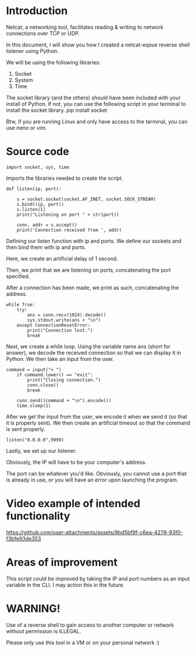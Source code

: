 # Introduction

Netcat, a networking tool, facilitates reading & writing to network connections over TCP or UDP.

In this document, I will show you how I created a netcat-eqsue reverse shell listener using Python.

We will be using the following libraries:
1. Socket
2. System
3. Time

The socket library (and the others) should have been included with your install of Python.
If not, you can use the following script in your terminal to install the socket library.
    pip install socket

Btw, if you are running Linux and only have access to the terminal, you can use _nano_ or _vim_.

# Source code

    import socket, sys, time

Imports the libraries needed to create the script.

    def listen(ip, port):
    
        s = socket.socket(socket.AF_INET, socket.SOCK_STREAM)
        s.bind((ip, port))
        s.listen(1)
        print("Listening on port " + str(port))
        
        conn, addr = s.accept()
        print('Connection received from ', addr)

Defining our listen function with ip and ports. We define our sockets and then bind them with ip and ports. 

Here, we create an artificial delay of 1 second.

Then, we print that we are listening on ports, concatenating the port specified.

After a connection has been made, we print as such, concatenating the address.

    while True:
        try:
            ans = conn.recv(1024).decode()
            sys.stdout.write(ans + "\n")
        except ConnectionResetError:
            print("Connection lost.")
            break

Next, we create a while loop. Using the variable name ans (short for answer), we decode the received connection so that we can display it in Python. We then take an input from the user.

    command = input("> ")
        if command.lower() == "exit":
            print("Closing connection.")
            conn.close()
            break

        conn.send((command + "\n").encode())
        time.sleep(1)

After we get the input from the user, we encode it when we send it (so that it is properly sent). We then create an artificial timeout so that the command is sent properly.

    listen("0.0.0.0",9999)

Lastly, we set up our listener.

Obviously, the IP will have to be your computer's address.

The port can be whatever you'd like. Obviously, you cannot use a port that is already in use, or you will have an error upon launching the program.

# Video example of intended functionality

https://github.com/user-attachments/assets/8bd5bf9f-c6ea-4278-93f0-f3bfe93de353

# Areas of improvement

This script could be improved by taking the IP and port numbers as an input variable in the CLI. I may action this in the future.

# WARNING!

Use of a reverse shell to gain access to another computer or network without permission is ILLEGAL.

Please only use this tool in a VM or on your personal network :)
